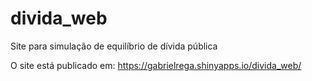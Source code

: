 # divida_web
Site para simulação de equilíbrio de dívida pública

O site está publicado em: https://gabrielrega.shinyapps.io/divida_web/
